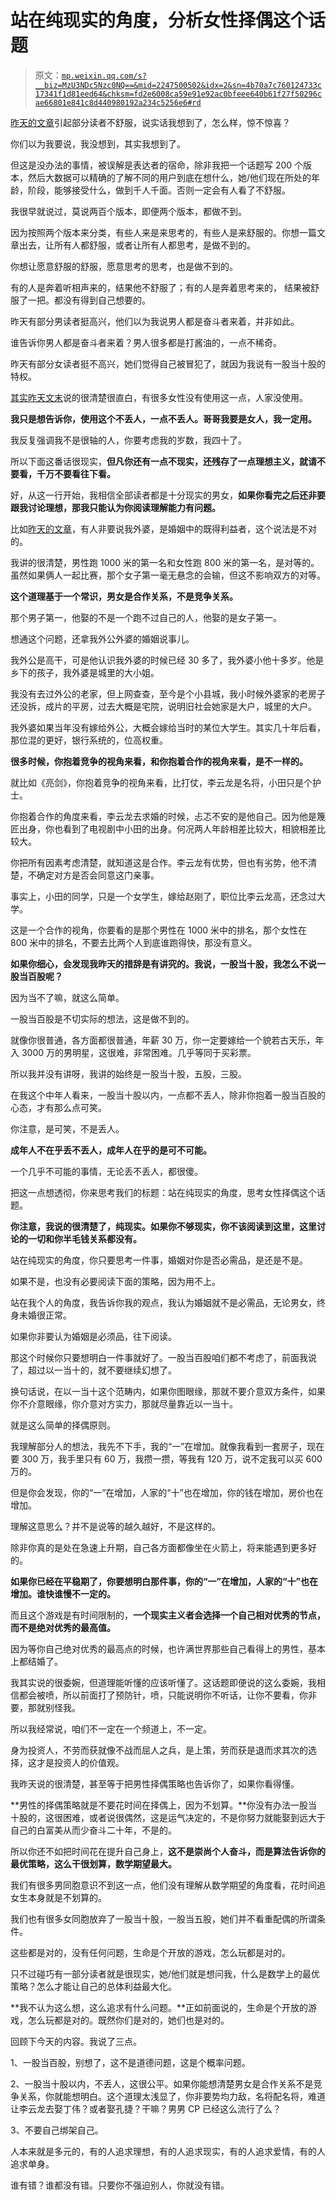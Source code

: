 # 站在纯现实的角度，分析女性择偶这个话题

> 原文：[`mp.weixin.qq.com/s?__biz=MzU3NDc5Nzc0NQ==&mid=2247500502&idx=2&sn=4b70a7c760124733c17341f1d81eed64&chksm=fd2e6008ca59e91e92ac0bfeee640b61f27f50296cae66801e841c8d440980192a234c5256e6#rd`](http://mp.weixin.qq.com/s?__biz=MzU3NDc5Nzc0NQ==&mid=2247500502&idx=2&sn=4b70a7c760124733c17341f1d81eed64&chksm=fd2e6008ca59e91e92ac0bfeee640b61f27f50296cae66801e841c8d440980192a234c5256e6#rd)

[昨天的文章](http://mp.weixin.qq.com/s?__biz=MzU3NDc5Nzc0NQ==&mid=2247500485&idx=2&sn=bb6bbb43577dcf2c3f478eb1c858c6c8&chksm=fd2e601bca59e90daf0703ef23166e85e63520564df9ad64c1c38332c58fee68a0bf9fe568b6&scene=21#wechat_redirect)引起部分读者不舒服，说实话我想到了，怎么样，惊不惊喜？

你们以为我要说，我没想到，其实我想到了。

但这是没办法的事情，被误解是表达者的宿命，除非我把一个话题写 200 个版本，然后大数据可以精确的了解不同的用户到底在想什么，她/他们现在所处的年龄，阶段，能够接受什么，做到千人千面。否则一定会有人看了不舒服。 

我很早就说过，莫说两百个版本，即便两个版本，都做不到。 

因为按照两个版本来分类，有些人来是来思考的，有些人是来舒服的。你想一篇文章出去，让所有人都舒服，或者让所有人都思考，是做不到的。 

你想让愿意舒服的舒服，愿意思考的思考，也是做不到的。

有的人是奔着听相声来的，结果他不舒服了；有的人是奔着思考来的， 结果被舒服了一把。都没有得到自己想要的。

昨天有部分男读者挺高兴，他们以为我说男人都是奋斗者来着，并非如此。 

谁告诉你男人都是奋斗者来着？男人很多都是打酱油的，一点不稀奇。 

昨天有部分女读者挺不高兴，她们觉得自己被冒犯了，就因为我说有一股当十股的特权。 

[其实昨天文末](http://mp.weixin.qq.com/s?__biz=MzU3NDc5Nzc0NQ==&mid=2247500485&idx=2&sn=bb6bbb43577dcf2c3f478eb1c858c6c8&chksm=fd2e601bca59e90daf0703ef23166e85e63520564df9ad64c1c38332c58fee68a0bf9fe568b6&scene=21#wechat_redirect)说的很清楚很直白，有很多女性没有使用这一点，人家没使用。 

**我只是想告诉你，使用这个不丢人，一点不丢人。哥哥我要是女人，我一定用。** 

我反复强调我不是很轴的人，你要考虑我的岁数，我四十了。

所以下面这番话很现实，**但凡你还有一点不现实，还残存了一点理想主义，就请不要看，千万不要看往下看。** 

好，从这一行开始，我相信全部读者都是十分现实的男女，**如果你看完之后还非要跟我讨论理想，那我只能认为你阅读理解能力有问题。** 

比如[昨天的文章](http://mp.weixin.qq.com/s?__biz=MzU3NDc5Nzc0NQ==&mid=2247500485&idx=2&sn=bb6bbb43577dcf2c3f478eb1c858c6c8&chksm=fd2e601bca59e90daf0703ef23166e85e63520564df9ad64c1c38332c58fee68a0bf9fe568b6&scene=21#wechat_redirect)，有人非要说我外婆，是婚姻中的既得利益者，这个说法是不对的。

我讲的很清楚，男性跑 1000 米的第一名和女性跑 800 米的第一名，是对等的。虽然如果俩人一起比赛，那个女子第一毫无悬念的会输，但这不影响双方的对等。

**这个道理基于一个常识，男女是合作关系，不是竞争关系。** 

那个男子第一，他娶的不是一个跑不过自己的人，他娶的是女子第一。 

想通这个问题，还拿我外公外婆的婚姻说事儿。 

我外公是高干，可是他认识我外婆的时候已经 30 多了，我外婆小他十多岁。他是乡下的孩子，我外婆是城里的大小姐。

我没有去过外公的老家，但上网查查，至今是个小县城，我小时候外婆家的老房子还没拆，成片的平房，过去大概是宅院，说明旧社会她家是大户，城里的大户。 

我外婆如果当年没有嫁给外公，大概会嫁给当时的某位大学生。其实几十年后看，那位混的更好，银行系统的，位高权重。 

**很多时候，你抱着竞争的视角来看，和你抱着合作的视角来看，是不一样的。** 

就比如《亮剑》，你抱着竞争的视角来看，比打仗，李云龙是名将，小田只是个护士。

你抱着合作的角度来看，李云龙去求婚的时候，忐忑不安的是他自己。因为他是篾匠出身，你也看到了电视剧中小田的出身。何况两人年龄相差比较大，相貌相差比较大。

你把所有因素考虑清楚，就知道这是合作。李云龙有优势，但也有劣势，他不清楚，不确定对方是否会同意这门亲事。 

事实上，小田的同学，只是一个女学生，嫁给赵刚了，职位比李云龙高，还念过大学。

这是一个合作的视角，你要看的是那个男性在 1000 米中的排名，那个女性在 800 米中的排名，不要去比两个人到底谁跑得快，那没有意义。 

**如果你细心，会发现我昨天的措辞是有讲究的。我说，一股当十股，我怎么不说一股当百股呢？** 

因为当不了嘛，就这么简单。

一股当百股是不切实际的想法，这是做不到的。 

就像你很普通，各方面都很普通，年薪 30 万，你一定要嫁给一个貌若古天乐，年入 3000 万的男明星，这很难，非常困难。几乎等同于买彩票。

所以我并没有讲呀，我讲的始终是一股当十股，五股，三股。 

在我这个中年人看来，一股当十股以内，一点都不丢人，除非你抱着一股当百股的心态，才有那么点可笑。 

你注意，是可笑，不是丢人。

**成年人不在乎丢不丢人，成年人在乎的是可不可能。** 

一个几乎不可能的事情，无论丢不丢人，都很傻。 

把这一点想透彻，你来思考我们的标题：站在纯现实的角度，思考女性择偶这个话题。 

**你注意，我说的很清楚了，纯现实。如果你不够现实，你不该阅读到这里，这里讨论的一切和你半毛钱关系都没有。**

站在纯现实的角度，你只要思考一件事，婚姻对你是否必需品，是还是不是。

如果不是，也没有必要阅读下面的策略，因为用不上。

站在我个人的角度，我告诉你我的观点，我认为婚姻就不是必需品，无论男女，终身未婚很正常。

如果你非要认为婚姻是必须品，往下阅读。 

那这个时候你只要想明白一件事就好了。一股当百股咱们都不考虑了，前面我说了，超过以一当十的，就不要继续幻想了。 

换句话说，在以一当十这个范畴内，如果你图眼缘，那就不要介意双方条件，如果你不介意眼缘，你介意对方实力，那就尽量靠近以一当十。 

就是这么简单的择偶原则。 

我理解部分人的想法，我先不下手，我的“一”在增加。就像我看到一套房子，现在要 300 万，我手里只有 60 万，我攒一攒，等我有 120 万，说不定我可以买 600 万的。 

但是你会发现，你的“一”在增加，人家的“十”也在增加，你的钱在增加，房价也在增加。 

理解这意思么？并不是说等的越久越好，不是这样的。 

除非你真的是处在急速上升期，自己各方面都像坐在火箭上，将来能遇到更多好的。

**如果你已经在平稳期了，你要想明白那件事，你的“一”在增加，人家的“十”也在增加。谁快谁慢不一定的。**

而且这个游戏是有时间限制的，**一个现实主义者会选择一个自己相对优秀的节点，而不是绝对优秀的最高值。** 

因为等你自己绝对优秀的最高点的时候，也许满世界那些自己看得上的男性，基本上都结婚了。

我其实说的很委婉，但道理能听懂的应该听懂了。这话题即便说的这么委婉，我相信都会被喷，所以前面打了预防针，喷，只能说明你不听话，让你不要看，你非要，那就别怪我。

所以我经常说，咱们不一定在一个频道上，不一定。 

身为投资人，不劳而获就像不战而屈人之兵，是上策，劳而获是退而求其次的选择，这才是投资人的价值观。 

我昨天说的很清楚，甚至等于把男性择偶策略也告诉你了，如果你看得懂。 

**男性的择偶策略就是不要花时间在择偶上，因为不划算。**你没有办法一股当十股的，这很困难，或者说很偶然，这是运气决定的，不是你努力就能娶到远大于自己的白富美从而少奋斗二十年，不是的。

所以你还不如把时间花在提升自己身上，**这不是崇尚个人奋斗，而是算法告诉你的最优策略，这么干很划算，数学期望最大。**

我们有很多男同胞意识不到这一点，他们没有理解从数学期望的角度看，花时间追女生本身就是不划算的。 

我们也有很多女同胞放弃了一股当十股，一股当五股，她们并不看重配偶的所谓条件。

这些都是对的，没有任何问题，生命是个开放的游戏，怎么玩都是对的。

只不过碰巧有一部分读者就是很现实，她/他们就是想问我，什么是数学上的最优策略？怎么才能让自己的总体利益最大化。

**我不认为这么想，这么追求有什么问题。**正如前面说的，生命是个开放的游戏，怎么玩都是对的。既然你们是对的，她们也是对的。

回顾下今天的内容。我说了三点。 

1、一股当百股，别想了，这不是道德问题，这是个概率问题。

2、一股当十股以内，不丢人，这很公平。如果你能想清楚男女是合作关系不是竞争关系，你就能想明白。这个道理太浅显了，你非要势均力敌，名将配名将，难道让李云龙去娶丁伟？或者娶孔捷？干嘛？男男 CP 已经这么流行了么？

3、不要自己绑架自己。

人本来就是多元的，有的人追求理想，有的人追求现实，有的人追求爱情，有的人追求单身。

谁有错？谁都没有错。只要你不强迫别人，你就没有错。